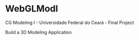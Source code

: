 # WebGLModl
CG Modeling I - Universidade Federal do Ceará - Final Project

Build a 3D Modeling Application